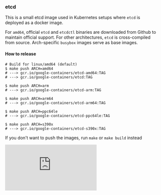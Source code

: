### etcd

This is a small etcd image used in Kubernetes setups where `etcd` is deployed as a docker image.

For `amd64`, official `etcd` and `etcdctl` binaries are downloaded from Github to maintain official support.
For other architectures, `etcd` is cross-compiled from source. Arch-specific `busybox` images serve as base images.

#### How to release

```console
# Build for linux/amd64 (default)
$ make push ARCH=amd64
# ---> gcr.io/google-containers/etcd-amd64:TAG
# ---> gcr.io/google-containers/etcd:TAG

$ make push ARCH=arm
# ---> gcr.io/google-containers/etcd-arm:TAG

$ make push ARCH=arm64
# ---> gcr.io/google-containers/etcd-arm64:TAG

$ make push ARCH=ppc64le
# ---> gcr.io/google-containers/etcd-ppc64le:TAG

$ make push ARCH=s390x
# ---> gcr.io/google-containers/etcd-s390x:TAG
```

If you don't want to push the images, run `make` or `make build` instead


[![Analytics](https://kubernetes-site.appspot.com/UA-36037335-10/GitHub/cluster/images/etcd/README.md?pixel)]()
